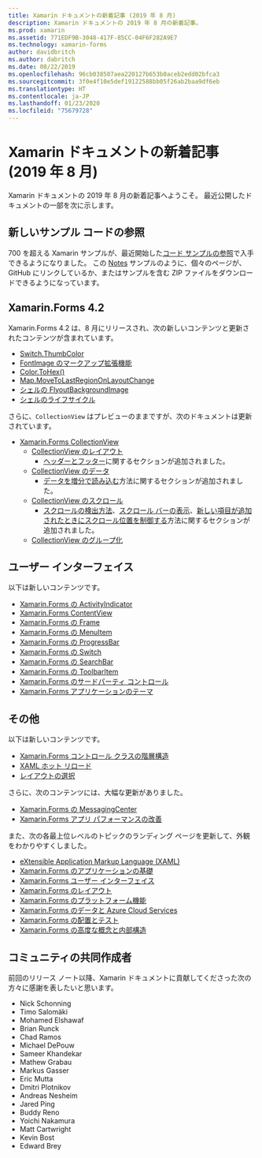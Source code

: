 ```yaml
---
title: Xamarin ドキュメントの新着記事 (2019 年 8 月)
description: Xamarin ドキュメントの 2019 年 8 月の新着記事。
ms.prod: xamarin
ms.assetid: 771EDF9B-3048-417F-85CC-04F6F282A9E7
ms.technology: xamarin-forms
author: davidbritch
ms.author: dabritch
ms.date: 08/22/2019
ms.openlocfilehash: 96cb038507aea220127b653b0aceb2edd02bfca3
ms.sourcegitcommit: 3f0e4f10e5def19122588bb05f26ab2baa9df6eb
ms.translationtype: HT
ms.contentlocale: ja-JP
ms.lasthandoff: 01/23/2020
ms.locfileid: "75679728"
---
```

# <a name="xamarin-docs-whats-new-august-2019"></a>Xamarin ドキュメントの新着記事 (2019 年 8 月)

Xamarin ドキュメントの 2019 年 8 月の新着記事へようこそ。 最近公開したドキュメントの一部を次に示します。

## <a name="new-sample-code-browser"></a>新しいサンプル コードの参照

700 を超える Xamarin サンプルが、最近開始した[コード サンプルの参照](https://docs.microsoft.com/samples/browse/?products=xamarin)で入手できるようになりました。 この [Notes](https://docs.microsoft.com/samples/xamarin/xamarin-forms-samples/getstarted-notes-singlepage/) サンプルのように、個々のページが、GitHub にリンクしているか、またはサンプルを含む ZIP ファイルをダウンロードできるようになっています。

## <a name="xamarinforms-42"></a>Xamarin.Forms 4.2

Xamarin.Forms 4.2 は、8 月にリリースされ、次の新しいコンテンツと更新されたコンテンツが含まれています。

- [Switch.ThumbColor](~/xamarin-forms/user-interface/switch.md#switch-appearance)
- [FontImage のマークアップ拡張機能](~/xamarin-forms/xaml/markup-extensions/consuming.md#fontimage-markup-extension)
- [Color.ToHex()](~/xamarin-forms/user-interface/colors.md#additional-methods)
- [Map.MoveToLastRegionOnLayoutChange](~/xamarin-forms/user-interface/map/map.md#maintain-map-region-on-layout-change)
- [シェルの FlyoutBackgroundImage](~/xamarin-forms/app-fundamentals/shell/flyout.md#flyout-background-image)
- [シェルのライフサイクル](~/xamarin-forms/app-fundamentals/shell/lifecycle.md)

さらに、`CollectionView` はプレビューのままですが、次のドキュメントは更新されています。

- [Xamarin.Forms CollectionView](~/xamarin-forms/user-interface/collectionview/index.md)
  - [CollectionView のレイアウト](~/xamarin-forms/user-interface/collectionview/layout.md)
    - [ヘッダーとフッター](~/xamarin-forms/user-interface/collectionview/layout.md#headers-and-footers)に関するセクションが追加されました。
  - [CollectionView のデータ](~/xamarin-forms/user-interface/collectionview/populate-data.md)
    - [データを増分で読み込む](~/xamarin-forms/user-interface/collectionview/populate-data.md#load-data-incrementally)方法に関するセクションが追加されました。
  - [CollectionView のスクロール](~/xamarin-forms/user-interface/collectionview/scrolling.md)
    - [スクロールの検出方法](~/xamarin-forms/user-interface/collectionview/scrolling.md#detect-scrolling)、[スクロール バーの表示](~/xamarin-forms/user-interface/collectionview/scrolling.md#scroll-bar-visibility)、[新しい項目が追加されたときにスクロール位置を制御する](~/xamarin-forms/user-interface/collectionview/scrolling.md#control-scroll-position-when-new-items-are-added)方法に関するセクションが追加されました。
  - [CollectionView のグループ化](~/xamarin-forms/user-interface/collectionview/grouping.md)

## <a name="user-interface"></a>ユーザー インターフェイス

以下は新しいコンテンツです。

- [Xamarin.Forms の ActivityIndicator](~/xamarin-forms/user-interface/activityindicator.md)
- [Xamarin.Forms ContentView](~/xamarin-forms/user-interface/layouts/contentview.md)
- [Xamarin.Forms の Frame](~/xamarin-forms/user-interface/layouts/frame.md)
- [Xamarin.Forms の MenuItem](~/xamarin-forms/user-interface/menuitem.md)
- [Xamarin.Forms の ProgressBar](~/xamarin-forms/user-interface/progressbar.md)
- [Xamarin.Forms の Switch](~/xamarin-forms/user-interface/switch.md)
- [Xamarin.Forms の SearchBar](~/xamarin-forms/user-interface/searchbar.md)
- [Xamarin.Forms の ToolbarItem](~/xamarin-forms/user-interface/toolbaritem.md)
- [Xamarin.Forms のサードパーティ コントロール](~/xamarin-forms/user-interface/controls/thirdparty.md)
- [Xamarin.Forms アプリケーションのテーマ](~/xamarin-forms/user-interface/theming.md)

## <a name="other"></a>その他

以下は新しいコンテンツです。

- [Xamarin.Forms コントロール クラスの階層構造](~/xamarin-forms/internals/class-hierarchy.md)
- [XAML ホット リロード](~/xamarin-forms/xaml/hot-reload.md)
- [レイアウトの選択](~/xamarin-forms/user-interface/layouts/choose-layout.md)

さらに、次のコンテンツには、大幅な更新がありました。

- [Xamarin.Forms の MessagingCenter](~/xamarin-forms/app-fundamentals/messaging-center.md)
- [Xamarin.Forms アプリ パフォーマンスの改善](~/xamarin-forms/deploy-test/performance.md)

また、次の各最上位レベルのトピックのランディング ページを更新して、外観をわかりやすくしました。

- [eXtensible Application Markup Language (XAML)](~/xamarin-forms/xaml/index.yml)
- [Xamarin.Forms のアプリケーションの基礎](~/xamarin-forms/app-fundamentals/index.yml)
- [Xamarin.Forms ユーザー インターフェイス](~/xamarin-forms/user-interface/index.yml)
- [Xamarin.Forms のレイアウト](~/xamarin-forms/user-interface/layouts/index.yml)
- [Xamarin.Forms のプラットフォーム機能](~/xamarin-forms/platform/index.yml)
- [Xamarin.Forms のデータと Azure Cloud Services](~/xamarin-forms/data-cloud/index.yml)
- [Xamarin.Forms の配置とテスト](~/xamarin-forms/deploy-test/index.yml)
- [Xamarin.Forms の高度な概念と内部構造](~/xamarin-forms/internals/index.md)

## <a name="community-contributors"></a>コミュニティの共同作成者

前回のリリース ノート以降、Xamarin ドキュメントに貢献してくださった次の方々に感謝を表したいと思います。

- Nick Schonning
- Timo Salomäki
- Mohamed Elshawaf
- Brian Runck
- Chad Ramos
- Michael DePouw
- Sameer Khandekar
- Mathew Grabau
- Markus Gasser
- Eric Mutta
- Dmitri Plotnikov
- Andreas Nesheim
- Jared Ping
- Buddy Reno
- Yoichi Nakamura
- Matt Cartwright
- Kevin Bost
- Edward Brey
